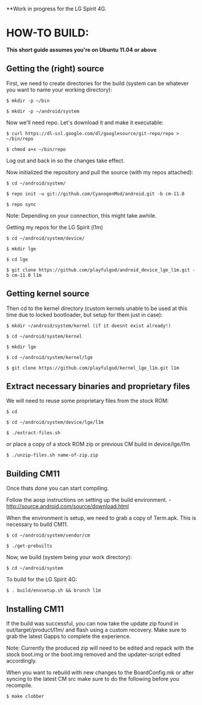 **Work in progress for the LG Spirit 4G.

HOW-TO BUILD:
=============

**This short guide assumes you're on Ubuntu 11.04 or above**

Getting the (right) source
--------------------------

First, we need to create directories for the build (system can be whatever you want to name your working directory):

    $ mkdir -p ~/bin

    $ mkdir -p ~/android/system

Now we'll need repo. Let's download it and make it executable:

    $ curl https://dl-ssl.google.com/dl/googlesource/git-repo/repo > ~/bin/repo

    $ chmod a+x ~/bin/repo

Log out and back in so the changes take effect.

Now initialized the repository and pull the source (with my repos attached):

    $ cd ~/android/system/
    
    $ repo init -u git://github.com/CyanogenMod/android.git -b cm-11.0
    
    $ repo sync

Note: Depending on your connection, this might take awhile.

Getting my repos for the LG Spirit (l1m)
	
	$ cd ~/android/system/device/

	$ mkdir lge

	$ cd lge

	$ git clone https://github.com/playfulgod/android_device_lge_l1m.git -b cm-11.0 l1m


Getting kernel source
---------------------

Then cd to the kernel directory (custom kernels unable to be used at this time due to locked bootloader, but setup for them just in case):

	$ mkdir ~/android/system/kernel (if it doesnt exist already!)

	$ cd ~/android/system/kernel

	$ mkdir lge

	$ cd ~/android/system/kernel/lge

	$ git clone https://github.com/playfulgod/kernel_lge_l1m.git l1m

Extract necessary binaries and proprietary files 
------------------------------------------------

We will need to reuse some proprietary files from the stock ROM:

    $ cd
    
    $ cd ~/android/system/device/lge/l1m
    
    $ ./extract-files.sh

or place a copy of a stock ROM zip or previous CM build in device/lge/l1m

	$ ./unzip-files.sh name-of-zip.zip

Building CM11
-------------
Once thats done you can start compiling.

Follow the aosp instructions on setting up the build environment. - http://source.android.com/source/download.html

When the environment is setup, we need to grab a copy of Term.apk. This is necessary to build CM11.

    $ cd ~/android/system/vendor/cm

    $ ./get-prebuilts

Now, we build (system being your work directory):

    $ cd ~/android/system

To build for the LG Spirit 4G:
    
    $ . build/envsetup.sh && brunch l1m


Installing CM11
---------------
If the build was successful, you can now take the update zip found in out/target/product/l1m/ and flash using a custom recovery. Make sure to grab the latest Gapps to complete the experience.

Note: Currently the produced zip will need to be edited and repack with the stock boot.img or the boot.img removed and the updater-script edited accordingly.

When you want to rebuild with new changes to the BoardConfig.mk or after syncing to the latest CM src make sure to do the following before you recompile.

    $ make clobber



